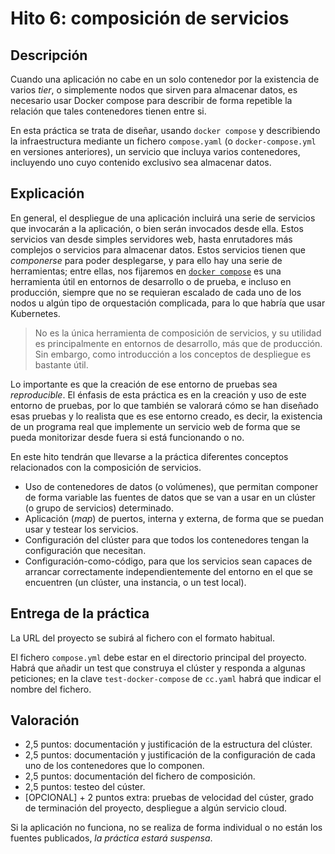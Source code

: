 # Hito 6: composición de servicios

## Descripción

Cuando una aplicación no cabe en un solo contenedor por la existencia
de varios *tier*, o simplemente nodos que sirven para almacenar datos,
es necesario usar Docker compose para describir de forma repetible la
relación que tales contenedores tienen entre si.

En esta práctica se trata de diseñar, usando `docker compose` y
describiendo la infraestructura mediante un fichero `compose.yaml`
(o `docker-compose.yml` en versiones anteriores), un servicio que incluya varios contenedores,
incluyendo uno cuyo contenido exclusivo sea almacenar datos.

## Explicación

En general, el despliegue de una aplicación incluirá una serie de servicios que
invocarán a la aplicación, o bien serán invocados desde ella. Estos servicios
van desde simples servidores web, hasta enrutadores más complejos o servicios
para almacenar datos. Estos servicios tienen que *componerse* para poder
desplegarse, y para ello hay una serie de herramientas; entre ellas, nos
fijaremos en [`docker compose`](https://docs.docker.com/compose/) es una
herramienta útil en entornos de desarrollo o de prueba, e incluso en producción,
siempre que no se requieran escalado de cada uno de los nodos u algún tipo de
orquestación complicada, para lo que habría que usar Kubernetes.

> No es la única herramienta de composición de servicios, y su utilidad es
> principalmente en entornos de desarrollo, más que de producción. Sin embargo,
> como introducción a los conceptos de despliegue es bastante útil.

Lo importante es que la creación de ese entorno de pruebas sea
*reproducible*. El énfasis de esta práctica es en la creación y uso de
este entorno de pruebas, por lo que también se valorará cómo se han
diseñado esas pruebas y lo realista que es ese entorno creado, es decir, la
existencia de un programa real que implemente un servicio web de forma
que se pueda monitorizar desde fuera si está funcionando o no.

En este hito tendrán que llevarse a la práctica diferentes conceptos
relacionados con la composición de servicios.

- Uso de contenedores de datos (o volúmenes), que permitan
  componer de forma variable las fuentes de datos que se van a usar en un
  clúster (o grupo de servicios) determinado.
- Aplicación (*map*) de puertos, interna y externa, de forma que se puedan
  usar y testear los servicios.
- Configuración del clúster para que todos los contenedores tengan la
  configuración que necesitan.
- Configuración-como-código, para que los servicios sean capaces de
  arrancar correctamente independientemente del entorno en el que se
  encuentren (un clúster, una instancia, o un test local).

## Entrega de la práctica

La URL del proyecto se subirá al fichero con el formato habitual.

El fichero `compose.yml` debe estar en el directorio principal
del proyecto. Habrá que añadir un test que construya el clúster y
responda a algunas peticiones; en la clave `test-docker-compose` de
`cc.yaml` habrá que indicar el nombre del fichero.

## Valoración

- 2,5 puntos: documentación y justificación de la estructura del clúster.
- 2,5 puntos: documentación y justificación de la configuración de cada
   uno de los contenedores que lo componen.
- 2,5 puntos: documentación del fichero de composición.
- 2,5 puntos: testeo del cúster.
- [OPCIONAL] + 2 puntos extra: pruebas de velocidad del cúster, grado de terminación del
   proyecto, despliegue a algún servicio cloud.

Si la aplicación no funciona, no se realiza de forma individual o no
  están los fuentes publicados, *la práctica estará suspensa*.
